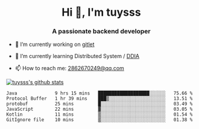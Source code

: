 <h1 align="center">Hi 👋, I'm tuysss</h1>
<h3 align="center">A passionate backend developer </h3>

- 🔭 I’m currently working on [gitlet](https://github.com/tuysss/cs61b-sp21)

- 🌱 I’m currently learning Distributed System / [DDIA](https://github.com/Vonng/ddia)
    
- 📫 How to reach me: 2862670249@qq.com

[![tuysss's github stats](https://github-readme-stats.vercel.app/api?username=tuysss)](https://github.com/tuysss/github-readme-stats)

<!--START_SECTION:waka-->

```text
Java              9 hrs 15 mins   ███████████████████░░░░░░   75.66 %
Protocol Buffer   1 hr 39 mins    ███▒░░░░░░░░░░░░░░░░░░░░░   13.51 %
protobuf          25 mins         █░░░░░░░░░░░░░░░░░░░░░░░░   03.49 %
JavaScript        22 mins         ▓░░░░░░░░░░░░░░░░░░░░░░░░   03.05 %
Kotlin            11 mins         ▒░░░░░░░░░░░░░░░░░░░░░░░░   01.54 %
GitIgnore file    10 mins         ▒░░░░░░░░░░░░░░░░░░░░░░░░   01.38 %
```

<!--END_SECTION:waka-->
